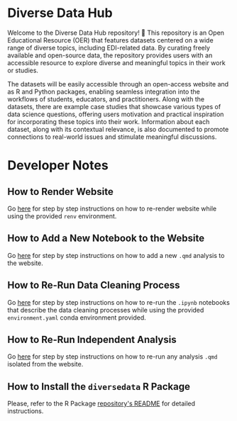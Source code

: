 # Diverse Data Hub

Welcome to the Diverse Data Hub repository! 👋 This repository is an Open Educational Resource (OER) that features datasets centered on a wide range of diverse topics, including EDI-related data. By curating freely available and open-source data, the repository provides users with an accessible resource to explore diverse and meaningful topics in their work or studies. 

The datasets will be easily accessible through an open-access website and as R and Python packages, enabling seamless integration into the workflows of students, educators, and practitioners. Along with the datasets, there are example case studies that showcase various types of data science questions, offering users motivation and practical inspiration for incorporating these topics into their work. Information about each dataset, along with its contextual relevance, is also documented to promote connections to real-world issues and stimulate meaningful discussions.

# Developer Notes

## How to Render Website

Go [here](https://github.com/diverse-data-hub/diverse-data-hub.github.io/blob/main/website_files/instructions/how_to_render_website.md) for step by step instructions on how to re-render website while using the provided `renv` environment.

## How to Add a New Notebook to the Website

Go [here](https://github.com/diverse-data-hub/diverse-data-hub.github.io/blob/main/website_files/instructions/how_to_publish_a_new_notebook.md) for step by step instructions on how to add a new `.qmd` analysis to the website.

## How to Re-Run Data Cleaning Process

Go [here](https://github.com/diverse-data-hub/diverse-data-hub.github.io/blob/main/website_files/instructions/how_to_rerun_data_cleaning.md) for step by step instructions on how to re-run the `.ipynb` notebooks that describe the data cleaning processes while using the provided `environment.yaml` conda environment provided.

## How to Re-Run Independent Analysis

Go [here](https://github.com/diverse-data-hub/diverse-data-hub.github.io/blob/main/website_files/instructions/how_to_rerun_independent_analysis.md) for step by step instructions on how to re-run any analysis `.qmd` isolated from the website.

## How to Install the `diversedata` R Package

Please, refer to the R Package [repository's README](https://github.com/diverse-data-hub/diversedata/blob/main/README.md) for detailed instructions.
